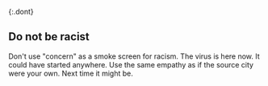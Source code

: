 {:.dont}
## Do not be racist

Don't use "concern" as a smoke screen for racism. The virus is here now. It could have started anywhere. Use the same empathy as if the source city were your own. Next time it might be.
